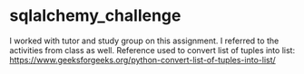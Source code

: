 # sqlalchemy_challenge

I worked with tutor and study group on this assignment. I referred to the activities from class as well.
Reference used to convert list of tuples into list:
    https://www.geeksforgeeks.org/python-convert-list-of-tuples-into-list/
